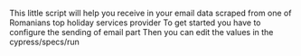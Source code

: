 This little script will help you receive in your email data scraped from one of Romanians top holiday services provider
To get started you have to configure the sending of email part
Then you can edit the values in the cypress/specs/run